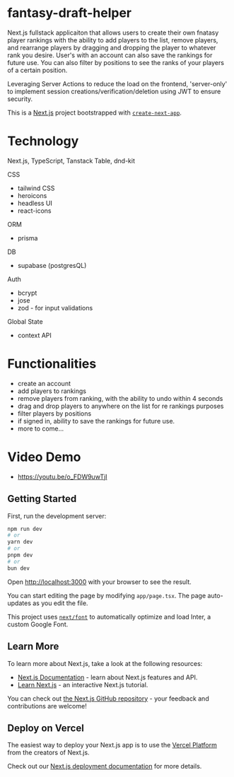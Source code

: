 # fantasy-draft-helper

Next.js fullstack applicaiton that allows users to create their own fnatasy player rankings with the ability to add players to the list, remove players, and rearrange players by dragging and dropping the player to whatever rank you desire. User's with an account can also save the rankings for future use. You can also filter by positions to see the ranks of your players of a certain position. 

Leveraging Server Actions to reduce the load on the frontend, 'server-only' to implement session creations/verification/deletion using JWT to ensure security.

This is a [Next.js](https://nextjs.org/) project bootstrapped with [`create-next-app`](https://github.com/vercel/next.js/tree/canary/packages/create-next-app).

# Technology

Next.js, TypeScript, Tanstack Table, dnd-kit

CSS
- tailwind CSS
- heroicons
- headless UI
- react-icons

ORM
- prisma

DB
- supabase (postgresQL)

Auth
- bcrypt
- jose
- zod - for input validations

Global State
- context API

# Functionalities
- create an account
- add players to rankings
- remove players from ranking, with the ability to undo within 4 seconds
- drag and drop players to anywhere on the list for re rankings purposes
- filter players by positions
- if signed in, ability to save the rankings for future use.
- more to come...

# Video Demo
- https://youtu.be/o_FDW9uwTjI



## Getting Started

First, run the development server:

```bash
npm run dev
# or
yarn dev
# or
pnpm dev
# or
bun dev
```

Open [http://localhost:3000](http://localhost:3000) with your browser to see the result.

You can start editing the page by modifying `app/page.tsx`. The page auto-updates as you edit the file.

This project uses [`next/font`](https://nextjs.org/docs/basic-features/font-optimization) to automatically optimize and load Inter, a custom Google Font.

## Learn More

To learn more about Next.js, take a look at the following resources:

- [Next.js Documentation](https://nextjs.org/docs) - learn about Next.js features and API.
- [Learn Next.js](https://nextjs.org/learn) - an interactive Next.js tutorial.

You can check out [the Next.js GitHub repository](https://github.com/vercel/next.js/) - your feedback and contributions are welcome!

## Deploy on Vercel

The easiest way to deploy your Next.js app is to use the [Vercel Platform](https://vercel.com/new?utm_medium=default-template&filter=next.js&utm_source=create-next-app&utm_campaign=create-next-app-readme) from the creators of Next.js.

Check out our [Next.js deployment documentation](https://nextjs.org/docs/deployment) for more details.
